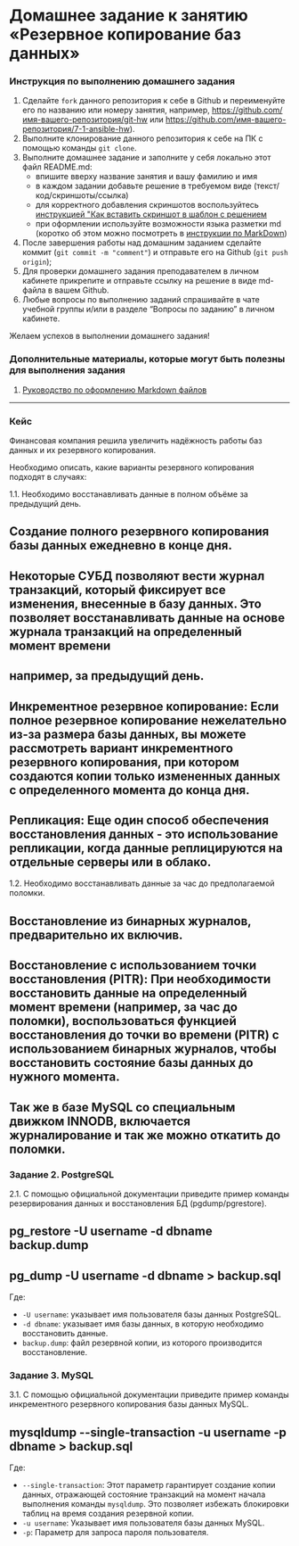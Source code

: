 ﻿# Домашнее задание к занятию «Резервное копирование баз данных»

### Инструкция по выполнению домашнего задания

   1. Сделайте `fork` данного репозитория к себе в Github и переименуйте его по названию или номеру занятия, например, https://github.com/имя-вашего-репозитория/git-hw или  https://github.com/имя-вашего-репозитория/7-1-ansible-hw).
   2. Выполните клонирование данного репозитория к себе на ПК с помощью команды `git clone`.
   3. Выполните домашнее задание и заполните у себя локально этот файл README.md:
      - впишите вверху название занятия и вашу фамилию и имя
      - в каждом задании добавьте решение в требуемом виде (текст/код/скриншоты/ссылка)
      - для корректного добавления скриншотов воспользуйтесь [инструкцией "Как вставить скриншот в шаблон с решением](https://github.com/netology-code/sys-pattern-homework/blob/main/screen-instruction.md)
      - при оформлении используйте возможности языка разметки md (коротко об этом можно посмотреть в [инструкции  по MarkDown](https://github.com/netology-code/sys-pattern-homework/blob/main/md-instruction.md))
   4. После завершения работы над домашним заданием сделайте коммит (`git commit -m "comment"`) и отправьте его на Github (`git push origin`);
   5. Для проверки домашнего задания преподавателем в личном кабинете прикрепите и отправьте ссылку на решение в виде md-файла в вашем Github.
   6. Любые вопросы по выполнению заданий спрашивайте в чате учебной группы и/или в разделе “Вопросы по заданию” в личном кабинете.
   
Желаем успехов в выполнении домашнего задания!
   
### Дополнительные материалы, которые могут быть полезны для выполнения задания

1. [Руководство по оформлению Markdown файлов](https://gist.github.com/Jekins/2bf2d0638163f1294637#Code)

---

### Кейс

Финансовая компания решила увеличить надёжность работы баз данных и их резервного копирования.

Необходимо описать, какие варианты резервного копирования подходят в случаях:

1.1. Необходимо восстанавливать данные в полном объёме за предыдущий день.

## Создание полного резервного копирования базы данных ежедневно в конце дня. 
## Некоторые СУБД позволяют вести журнал транзакций, который фиксирует все изменения, внесенные в базу данных. Это позволяет восстанавливать данные на основе журнала транзакций на определенный момент времени
## например, за предыдущий день.
## Инкрементное резервное копирование: Если полное резервное копирование нежелательно из-за размера базы данных, вы можете рассмотреть вариант инкрементного резервного копирования, при котором создаются копии только измененных данных с определенного момента до конца дня.
## Репликация: Еще один способ обеспечения восстановления данных - это использование репликации, когда данные реплицируются на отдельные серверы или в облако. 

1.2. Необходимо восстанавливать данные за час до предполагаемой поломки.

## Восстановление из бинарных журналов, предварительно их включив. 

## Восстановление с использованием точки восстановления (PITR): При необходимости восстановить данные на определенный момент времени (например, за час до поломки),  воспользоваться функцией восстановления до точки во времени (PITR) с использованием бинарных журналов, чтобы восстановить состояние базы данных до нужного момента.
## Так же в базе MySQL со специальным движком INNODB, включается журналирование  и так же можно откатить до поломки.

    

                                   

      
 
### Задание 2. PostgreSQL


2.1. С помощью официальной документации приведите пример команды резервирования данных и восстановления БД (pgdump/pgrestore).

## pg_restore -U username -d dbname backup.dump
## pg_dump -U username -d dbname > backup.sql

Где:
- `-U username`: указывает имя пользователя базы данных PostgreSQL.
- `-d dbname`: указывает имя базы данных, в которую необходимо восстановить данные.
- `backup.dump`: файл резервной копии, из которого производится восстановление.




### Задание 3. MySQL

3.1. С помощью официальной документации приведите пример команды инкрементного резервного копирования базы данных MySQL.

## mysqldump --single-transaction -u username -p dbname > backup.sql


Где:
- `--single-transaction`: Этот параметр гарантирует создание копии данных, отражающей состояние транзакций на момент начала выполнения команды `mysqldump`. Это позволяет избежать блокировки таблиц на время создания резервной копии.
- `-u username`: Указывает имя пользователя базы данных MySQL.
- `-p`: Параметр для запроса пароля пользователя.



